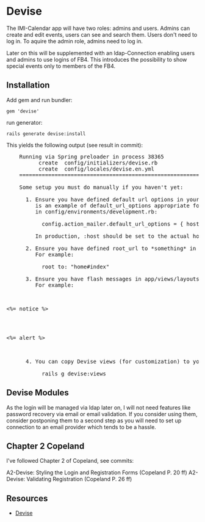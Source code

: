 # Devise

The IMI-Calendar app will have two roles: admins and users.
Admins can create and edit events, users can see and search them.
Users don't need to log in. To aquire the admin role, admins need to log in.

Later on this will be supplemented with an ldap-Connection enabling users and
admins to use logins of FB4. This introduces the possibility to show special
events only to members of the FB4.

## Installation

Add gem and run bundler:

    gem 'devise'

run generator:

    rails generate devise:install

This yields the following output (see result in commit):
<pre>
    Running via Spring preloader in process 38365
          create  config/initializers/devise.rb
          create  config/locales/devise.en.yml
    ===============================================================================

    Some setup you must do manually if you haven't yet:

      1. Ensure you have defined default url options in your environments files. Here
         is an example of default_url_options appropriate for a development environment
         in config/environments/development.rb:

           config.action_mailer.default_url_options = { host: 'localhost', port: 3000 }

         In production, :host should be set to the actual host of your application.

      2. Ensure you have defined root_url to *something* in your config/routes.rb.
         For example:

           root to: "home#index"

      3. Ensure you have flash messages in app/views/layouts/application.html.erb.
         For example:

           <p class="notice"><%= notice %></p>
           <p class="alert"><%= alert %></p>

      4. You can copy Devise views (for customization) to your app by running:

           rails g devise:views
</pre>

## Devise Modules

As the login will be managed via ldap later on, I will not need features like
password recovery via email or email validation. If you consider using them,
consider postponing them to a second step as you will need to set up connection
to an email provider which tends to be a hassle.

## Chapter 2 Copeland

I've followed Chapter 2 of Copeland, see commits:

A2-Devise: Styling the Login and Registration Forms (Copeland P. 20 ff)
A2-Devise: Validating Registration (Copeland P. 26 ff)

## Resources
* [Devise](https://github.com/plataformatec/devise)
